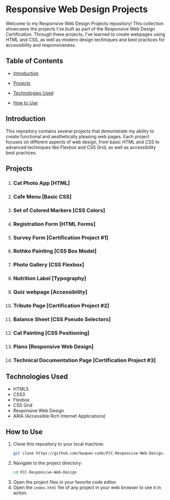 # Responsive Web Design Projects

Welcome to my Responsive Web Design Projects repository! This collection showcases the projects I've built as part of the Responsive Web Design Certification. Through these projects, I've learned to create webpages using HTML and CSS, as well as modern design techniques and best practices for accessibility and responsiveness.

## Table of Contents

- [Introduction](#introduction)
- [Projects](#projects)

- [Technologies Used](#technologies-used)
- [How to Use](#how-to-use)

## Introduction

This repository contains several projects that demonstrate my ability to create functional and aesthetically pleasing web pages. Each project focuses on different aspects of web design, from basic HTML and CSS to advanced techniques like Flexbox and CSS Grid, as well as accessibility best practices.

## Projects

1. ### Cat Photo App [HTML]
2. ### Cafe Menu [Basic CSS]
3. ### Set of Colored Markers [CSS Colors]
4. ### Registration Form [HTML Forms]
5. ### Survey Form [Certification Project #1]
6. ### Rothko Painting [CSS Box Model]
7. ### Photo Gallery [CSS Flexbox]
8. ### Nutrition Label [Typography]
9. ### Quiz webpage [Accessibility]
10. ### Tribute Page [Certification Project #2]
11. ### Balance Sheet [CSS Pseudo Selectors]
12. ### Cat Painting [CSS Positioning]
13. ### Piano [Responsive Web Design]
14. ### Technical Documentation Page [Certification Project #3]

## Technologies Used

- HTML5
- CSS3
- Flexbox
- CSS Grid
- Responsive Web Design
- ARIA (Accessible Rich Internet Applications)

## How to Use

1. Clone this repository to your local machine:
    ```bash
    git clone https://github.com/Swapan-code/FCC-Responsive-Web-Design.git
    ```
2. Navigate to the project directory:
    ```bash
    cd FCC-Responsive-Web-Design
    ```
3. Open the project files in your favorite code editor.
4. Open the `index.html` file of any project in your web browser to see it in action.



